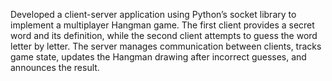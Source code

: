 Developed a client-server application using Python’s socket library to implement a multiplayer Hangman game. The first client provides a secret word and its definition, while the second client attempts to guess the word letter by letter. The server manages communication between clients, tracks game state, updates the Hangman drawing after incorrect guesses, and announces the result.
